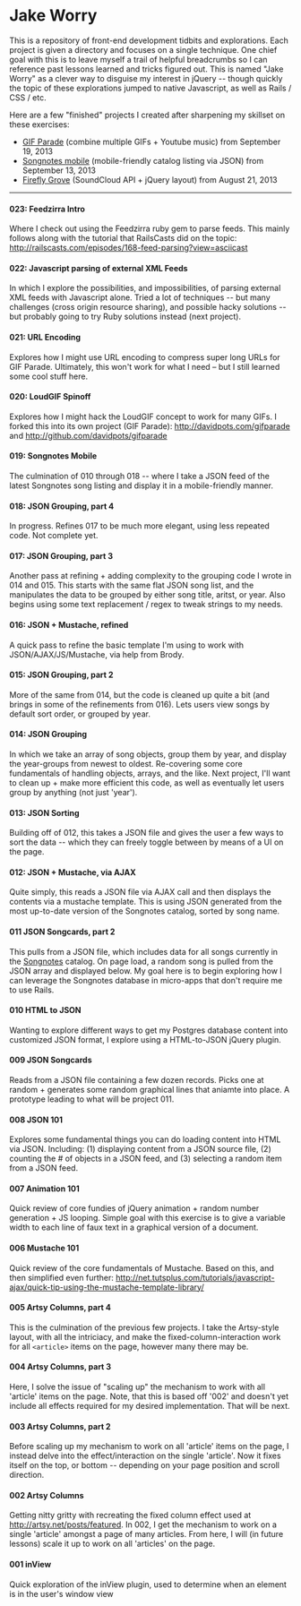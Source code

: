 # Jake Worry

This is a repository of front-end development tidbits and explorations. Each project is given a directory and focuses on a single technique. One chief goal with this is to leave myself a trail of helpful breadcrumbs so I can reference past lessons learned and tricks figured out. This is named "Jake Worry" as a clever way to disguise my interest in jQuery -- though quickly the topic of these explorations jumped to native Javascript, as well as Rails / CSS / etc.

Here are a few "finished" projects I created after sharpening my skillset on these exercises:

- <a href="http://davidpots.com/gifparade">GIF Parade</a> (combine multiple GIFs + Youtube music) from September 19, 2013
- <a href="http://davidpots.com/jakeworry/019-JSON-Songnotes-Mobile/019.html">Songnotes mobile</a> (mobile-friendly catalog listing via JSON) from September 13, 2013
- <a href="http://davidpots.com/fireflygrove/">Firefly Grove</a> (SoundCloud API + jQuery layout) from August 21, 2013


---

#### 023: Feedzirra Intro
Where I check out using the Feedzirra ruby gem to parse feeds. This mainly follows along with the tutorial that RailsCasts did on the topic: http://railscasts.com/episodes/168-feed-parsing?view=asciicast

#### 022: Javascript parsing of external XML Feeds
In which I explore the possibilities, and impossibilities, of parsing external XML feeds with Javascript alone. Tried a lot of techniques -- but many challenges (cross origin resource sharing), and possible hacky solutions -- but probably going to try Ruby solutions instead (next project).

#### 021: URL Encoding
Explores how I might use URL encoding to compress super long URLs for GIF Parade. Ultimately, this won't work for what I need – but I still learned some cool stuff here.

#### 020: LoudGIF Spinoff
Explores how I might hack the LoudGIF concept to work for many GIFs. I forked this into its own project (GIF Parade): http://davidpots.com/gifparade and http://github.com/davidpots/gifparade

#### 019: Songnotes Mobile
The culmination of 010 through 018 -- where I take a JSON feed of the latest Songnotes song listing and display it in a mobile-friendly manner.

#### 018: JSON Grouping, part 4
In progress. Refines 017 to be much more elegant, using less repeated code. Not complete yet.

#### 017: JSON Grouping, part 3
Another pass at refining + adding complexity to the grouping code I wrote in 014 and 015. This starts with the same flat JSON song list, and the manipulates the data to be grouped by either song title, aritst, or year. Also begins using some text replacement / regex to tweak strings to my needs.

#### 016: JSON + Mustache, refined
A quick pass to refine the basic template I'm using to work with JSON/AJAX/JS/Mustache, via help from Brody.

#### 015: JSON Grouping, part 2
More of the same from 014, but the code is cleaned up quite a bit (and brings in some of the refinements from 016). Lets users view songs by default sort order, or grouped by year.

#### 014: JSON Grouping
In which we take an array of song objects, group them by year, and display the year-groups from newest to oldest. Re-covering some core fundamentals of handling objects, arrays, and the like. Next project, I'll want to clean up + make more efficient this code, as well as eventually let users group by anything (not just 'year').

#### 013: JSON Sorting
Building off of 012, this takes a JSON file and gives the user a few ways to sort the data -- which they can freely toggle between by means of a UI on the page.

#### 012: JSON + Mustache, via AJAX
Quite simply, this reads a JSON file via AJAX call and then displays the contents via a mustache template. This is using JSON generated from the most up-to-date version of the Songnotes catalog, sorted by song name.

#### 011 JSON Songcards, part 2
This pulls from a JSON file, which includes data for all songs currently in the <a href="http://www.songnotes.cc">Songnotes</a> catalog. On page load, a random song is pulled from the JSON array and displayed below. My goal here is to begin exploring how I can leverage the Songnotes database in micro-apps that don't require me to use Rails.

#### 010 HTML to JSON
Wanting to explore different ways to get my Postgres database content into customized JSON format, I explore using a HTML-to-JSON jQuery plugin.

#### 009 JSON Songcards
Reads from a JSON file containing a few dozen records. Picks one at random + generates some random graphical lines that aniamte into place. A prototype leading to what will be project 011.

#### 008 JSON 101

Explores some fundamental things you can do loading content into HTML via JSON. Including: (1) displaying content from a JSON source file, (2) counting the # of objects in a JSON feed, and (3) selecting a random item from a JSON feed.

#### 007 Animation 101

Quick review of core fundies of jQuery animation + random number generation + JS looping. Simple goal with this exercise is to give a variable width to each line of faux text in a graphical version of a document.

#### 006 Mustache 101

Quick review of the core fundamentals of Mustache. Based on this, and then simplified even further: http://net.tutsplus.com/tutorials/javascript-ajax/quick-tip-using-the-mustache-template-library/

#### 005 Artsy Columns, part 4

This is the culmination of the previous few projects. I take the Artsy-style layout, with all the intriciacy, and make the fixed-column-interaction work for all `<article>` items on the page, however many there may be.

#### 004 Artsy Columns, part 3

Here, I solve the issue of "scaling up" the mechanism to work with all 'article' items on the page. Note, that this is based off '002' and doesn't yet include all effects required for my desired implementation. That will be next.

#### 003 Artsy Columns, part 2

Before scaling up my mechanism to work on all 'article' items on the page, I instead delve into the effect/interaction on the single 'article'. Now it fixes itself on the top, or bottom -- depending on your page position and scroll direction.

#### 002 Artsy Columns

Getting nitty gritty with recreating the fixed column effect used at http://artsy.net/posts/featured. In 002, I get the mechanism to work on a single 'article' amongst a page of many articles. From here, I will (in future lessons) scale it up to work on all 'articles' on the page.

#### 001 inView

Quick exploration of the inView plugin, used to determine when an element is in the user's window view